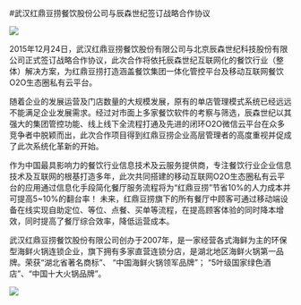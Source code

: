 #武汉红鼎豆捞餐饮股份公司与辰森世纪签订战略合作协议

![](http://www.choicesoft.com.cn/UploadFile/2016128101342950.jpg)

 2015年12月24日，武汉红鼎豆捞餐饮股份有限公司与北京辰森世纪科技股份有限公司正式签订战略合作协议，此次合作将依托辰森世纪互联网化的餐饮行业（整体）解决方案，为红鼎豆捞打造涵盖餐饮集团一体化管控平台及移动互联网餐饮O2O生态圈私有云平台。
 
随着企业的发展运营及门店数量的大规模发展，原有的单店管理模式系统已经远远不能满足企业发展需求。经过对市面上多家餐饮软件的考察与筛选，辰森世纪以其强大的集团管控功能、线上线下全流程打通及先进的闭环O2O微信云平台在众多竞争者中脱颖而出，此次合作项目得到红鼎豆捞企业高层管理者的高度重视并促成了此次系统化革新的开始。

作为中国最具影响力的餐饮行业信息技术及云服务提供商，专注餐饮行业企业信息技术及互联网的根基打造多年，此次共同搭建的移动互联网O2O生态圈私有云平台的应用通过信息化手段简化餐厅服务流程将为“红鼎豆捞”节省10%的人力成本并可提高5~10%的翻台率！  未来，红鼎豆捞旗下的所有餐厅中顾客可通过移动端设备在线实现自助定位、等位、点餐、买单等流程，在提高顾客体验的同时降本增效，同时提高了餐厅综合效率，降低运营成本。

武汉红鼎豆捞餐饮股份有限公司创办于2007年，是一家经营各式海鲜为主的环保型海鲜火锅连锁企业，旗下拥有多家直营连锁分店，是湖北地区海鲜火锅第一品牌。荣获“湖北省著名商标”、 “中国海鲜火锅领军品牌”； “5叶级国家绿色酒店”、“中国十大火锅品牌”。

![](http://www.choicesoft.com.cn/UploadFile/2016128101415121.jpg)